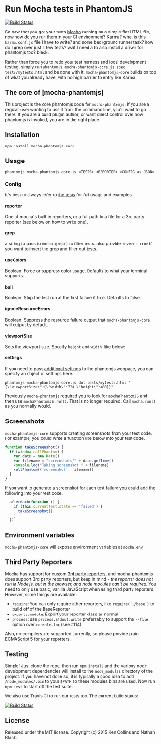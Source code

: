 # Run Mocha tests in PhantomJS

[![Build Status](https://secure.travis-ci.org/nathanboktae/mocha-phantomjs-core.png)](http://travis-ci.org/nathanboktae/mocha-phantomjs-core)

So now that you got your tests [Mocha](http://mochajs.org/) running on a simple flat HTML file, now how do you run them in your CI environment? [Karma](http://karma-runner.github.io/)? what is this `karma.conf.js` file I have to write? and some background runner task? how do I grep over just a few tests? wait I need a to also install a driver for phantomjs too? bleck.

Rather than force you to redo your test harness and local development testing, simply run `phantomjs mocha-phantomjs-core.js spec tests/mytests.html` and be done with it. `mocha-phantomjs-core` builds on top of what you already have, with no high barrier to entry like Karma.

## The core of [mocha-phantomjs]

This project is the core phantomjs code for `mocha-phantomjs`. If you are a regular user wanting to use it from the command line, you'll want to go there. If you are a build plugin author, or want direct control over how phantomjs is invoked, you are in the right place.

## Installation

```
npm install mocha-phantomjs-core
```

## Usage

```
phantomjs mocha-phantomjs-core.js <TESTS> <REPORTER> <CONFIG as JSON>
```

### Config

It's best to always refer to [the tests](https://github.com/nathanboktae/mocha-phantomjs-core/blob/master/test/core.tests.coffee) for full usage and examples.

#### reporter

One of mocha's built in reporters, or a full path to a file for a 3rd party reporter (see below on how to write one).

#### grep

a string to pass to `mocha.grep()` to filter tests. also provide `invert: true` if you want to invert the grep and filter out tests.

#### useColors

Boolean. Force or suppress color usage. Defaults to what your terminal supports.

#### bail

Boolean. Stop the test run at the first failure if true. Defaults to false.

#### ignoreResourceErrors

Boolean. Suppress the resource failure output that `mocha-phantomjs-core` will output by default.

#### viewportSize

Sets the viewport size. Specify `height` and `width`, like below:

#### settings

If you need to pass [additional settings](https://github.com/ariya/phantomjs/wiki/API-Reference-WebPage#webpage-settings) to the phantomjs webpage, you can specify an object of settings here.

```
phantomjs mocha-phantomjs-core.js dot tests/mytests.html "{\"viewportSize\":{\"width\":720,\"height\":480}}"
```

Previously `mocha-phantomjs` required you to look for `mochaPhantomJS` and then use `mochaPhantomJS.run()`. That is no longer required. Call `mocha.run()` as you normally would.

## Screenshots

`mocha-phantomjs-core` supports creating screenshots from your test code. For example, you could write a function like below into your test code.

```javascript
function takeScreenshot() {
  if (window.callPhantom) {
    var date = new Date()
    var filename = "screenshots/" + date.getTime()
    console.log("Taking screenshot " + filename)
    callPhantom({'screenshot': filename})
  }
}
```

If you want to generate a screenshot for each test failure you could add the following into your test code.

```javascript
  afterEach(function () {
    if (this.currentTest.state == 'failed') {
      takeScreenshot()
    }
  })
```

## Environment variables

`mocha-phantomjs-core` will expose environment variables at `mocha.env`

## Third Party Reporters

Mocha has support for custom [3rd party reporters](https://github.com/mochajs/mocha/wiki/Third-party-reporters), and mocha-phantomjs does support 3rd party reporters, but keep in mind - *the reporter does not run in Node.js, but in the browser, and node modules can't be required.* You need to only use basic, vanilla JavaScript when using third party reporters. However, some things are available:

- `require`: You can only require other reporters, like `require('./base')` to build off of the BaseReporter
- `exports`, `module`: Export your reporter class as normal
- `process`: use `process.stdout.write` preferrably to support the `--file` option over `console.log` (see #114)

Also, no compilers are supported currently, so please provide plain ECMAScript 5 for your reporters.

## Testing

Simple! Just clone the repo, then run `npm install` and the various node development dependencies will install to the `node_modules` directory of the project. If you have not done so, it is typically a good idea to add `/node_modules/.bin` to your `$PATH` so these modules bins are used. Now run `npm test` to start off the test suite.

We also use Travis CI to run our tests too. The current build status:

[![Build Status](https://secure.travis-ci.org/nathanboktae/mocha-phantomjs-core.png)](http://travis-ci.org/nathanboktae/mocha-phantomjs-core)

## License

Released under the MIT license. Copyright (c) 2015 Ken Collins and Nathan Black.

